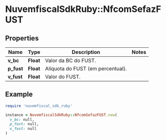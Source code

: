 # NuvemfiscalSdkRuby::NfcomSefazFUST

## Properties

| Name | Type | Description | Notes |
| ---- | ---- | ----------- | ----- |
| **v_bc** | **Float** | Valor da BC do FUST. |  |
| **p_fust** | **Float** | Alíquota do FUST (em percentual). |  |
| **v_fust** | **Float** | Valor do FUST. |  |

## Example

```ruby
require 'nuvemfiscal_sdk_ruby'

instance = NuvemfiscalSdkRuby::NfcomSefazFUST.new(
  v_bc: null,
  p_fust: null,
  v_fust: null
)
```

